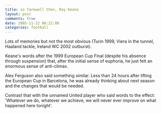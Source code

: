 ```yaml
---
title: so farewell then, Roy Keane
layout: post
comments: true
date: 2005-11-22 06:21:08
categories: football
---
```

Lots of memories but not the most obvious (Turin 1999, Viera in the
tunnel, Haaland tackle, Ireland WC 2002 outburst).

Keane's words after the 1999 European Cup Final (despite his absence
through suspension) that, after the initial sense of euphoria, he just
felt an enormous sense of anti-climax.

Alex Ferguson also said something similar. Less than 24 hours after
lifting the European Cup in Barcelona, he was already thinking about
next season and the changes that would be needed.

Contrast that with the unnamed United player who said words to the
effect: 'Whatever we do, whatever we achieve, we will never ever
improve on what happened here tonight'.
